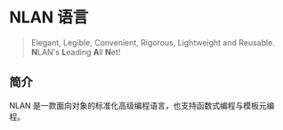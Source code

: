 # NLAN 语言 <!-- {docsify-ignore-all} -->

> Elegant, Legible, Convenient, Rigorous, Lightweight and Reusable. **N**LAN's **L**eading **A**ll **N**et!

## 简介

NLAN 是一款面向对象的标准化高级编程语言，也支持函数式编程与模板元编程。


